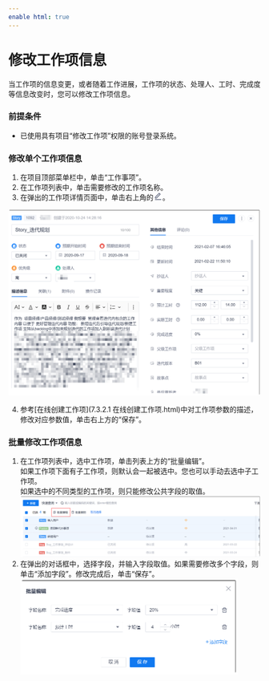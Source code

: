 ```yaml
---
enable html: true
---
```

# 修改工作项信息

当工作项的信息变更，或者随着工作进展，工作项的状态、处理人、工时、完成度等信息改变时，您可以修改工作项信息。

### 前提条件
* 已使用具有项目“修改工作项”权限的账号登录系统。

### 修改单个工作项信息
1. 在项目顶部菜单栏中，单击“工作事项”。
2. 在工作项列表中，单击需要修改的工作项名称。
3. 在弹出的工作项详情页面中，单击右上角的![](fig/modify-02.png)。                       
  <img src="fig/项目-工作项-编辑.png" style="zoom:50%">
  
4. 参考[在线创建工作项](7.3.2.1 在线创建工作项.html)中对工作项参数的描述，修改对应参数值，单击右上方的“保存”。

### 批量修改工作项信息                     
1. 在工作项列表中，选中工作项，单击列表上方的“批量编辑”。                               
     如果工作项下面有子工作项，则默认会一起被选中。您也可以手动去选中子工作项。                   
     如果选中的不同类型的工作项，则只能修改公共字段的取值。             
   <img src="fig/项目-工作项-批量编辑.png" style="zoom:50%">                   
3. 在弹出的对话框中，选择字段，并输入字段取值。如果需要修改多个字段，则单击“添加字段”。修改完成后，单击“保存”。                   
   <img src="fig/工作项-批量编辑.png" style="zoom:50%">

